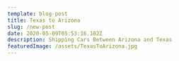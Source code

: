 ```yaml
---
template: blog-post
title: Texas to Arizona
slug: /new-post
date: 2020-05-09T05:53:16.102Z
description: Shipping Cars Between Arizona and Texas
featuredImage: /assets/TexasToArizona.jpg
---
```

